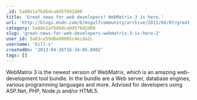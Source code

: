 ```yaml
---
_id: 5a88e1afbd6dca0d5f0d2d00
title: 'Great news for web developers! WebMatrix 3 is here.'
url: 'http://blogs.msdn.com/b/msgulfcommunity/archive/2013/04/07/great-news-for-web-developers-webmatrix-3-is-here.aspx'
category: 5a88e1afbd6dca0d5f0d2d00
slug: 'great-news-for-web-developers-webmatrix-3-is-here-2'
user_id: 5a83ce59d6eb0005c4ecda2c
username: 'bill-s'
createdOn: '2013-04-26T16:34:05.000Z'
tags: []
---
```


<div>WebMatrix 3 is the newest version of WebMatrix, which is an amazing web-development tool bundle. In the bundle are a Web server, database engines, various programming languages and more. Advised for developers using ASP.Net, PHP, Node.js and/or HTML5.</div>
